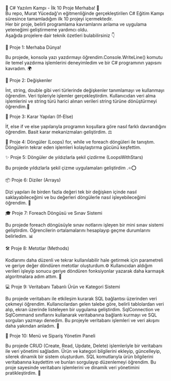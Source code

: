 🚀 C# Yazılım Kampı - İlk 10 Proje
Merhaba! 👋  
Bu repo, Murat Yücedağ'ın eğitmenliğinde gerçekleştirilen C# Eğitim Kampı süresince tamamladığım ilk 10 projeyi içermektedir.  
Her bir proje, belirli programlama kavramlarını anlama ve uygulama yeteneğimi geliştirmeme yardımcı oldu.  
Aşağıda projelere dair teknik özetleri bulabilirsiniz 👇

🌟 Proje 1: Merhaba Dünya!  

Bu projede, konsola yazı yazdırmayı öğrendim.Console.WriteLine() komutu ile temel yazdırma işlemlerini deneyimledim ve bir C# programının yapısını kavradım. 🌍

🧠 Proje 2: Değişkenler 

İnt, string, double gibi veri türlerinde değişkenler tanımlamayı ve kullanmayı öğrendim. Veri tipleriyle işlemler gerçekleştirdim.
Kullanıcıdan veri alma işlemlerini ve string türü harici alınan verileri string türüne dönüştürmeyi öğrendim.🔢

🧭 Proje 3: Karar Yapıları (If-Else) 

 İf, else if ve else yapılarıyla programın koşullara göre nasıl farklı davrandığını öğrendim. Basit karar mekanizmaları geliştirdim. ⚖️

🔁 Proje 4: Döngüler (Loops) 
 for, while ve foreach döngüleri ile tanıştım. Döngülerin tekrar eden işlemleri kolaylaştırma gücünü keşfettim.
 
 ✨ Proje 5: Döngüler de yıldızlarla şekil çizdirme (LoopsWithStars) 

Bu projede yıldızlarla şekil çizme uygulamaları geliştirdim .⭐⭕

📦 Proje 6: Diziler (Arrays) 

Dizi yapıları ile birden fazla değeri tek bir değişken içinde nasıl saklayabileceğimi ve bu değerleri döngülerle nasıl işleyebileceğimi öğrendim. 🧩

🎓 Proje 7: Foreach Döngüsü ve Sınav Sistemi  

Bu projede foreach döngüsüyle sınav notlarını işleyen bir mini sınav sistemi geliştirdim. Öğrencilerin ortalamalarını hesaplayıp geçme durumlarını belirledim. 📊

🛠️ Proje 8: Metotlar (Methods) 

Kodlarımı daha düzenli ve tekrar kullanılabilir hale getirmek için parametreli ve geriye değer döndüren metotlar oluşturdum.⚙️
Kullanıcıdan aldığım verileri işleyip sonucu geriye döndüren fonksiyonlar yazarak daha karmaşık algoritmalara adım attım. 🧮

💻 Proje 9: Veritabanı Tabanlı Ürün ve Kategori Sistemi  

Bu projede veritabanı ile etkileşim kurarak SQL bağlantısı üzerinden veri çekmeyi öğrendim. Kullanıcılardan gelen talebe göre, belirli tablolardan veri alıp, ekran üzerinde listeleyen bir uygulama geliştirdim.
SqlConnection ve SqlCommand sınıflarını kullanarak veritabanına bağlantı kurmayı ve SQL sorguları yazmayı denedim. Bu projeyle veritabanı işlemleri ve veri akışını daha yakından anladım. 🔌

🍔 Proje 10: Menü ve Sipariş Yönetim Paneli  

Bu projede CRUD (Create, Read, Update, Delete) işlemleriyle bir veritabanı ile veri yönetimi sağladım. Ürün ve kategori bilgilerini ekleyip, güncelleyip, silerek dinamik bir sistem oluşturdum.
SQL komutlarıyla ürün bilgilerini veritabanına kaydettim ve bunları sorgulayıp düzenlemeyi öğrendim. Bu proje sayesinde veritabanı işlemlerini ve dinamik veri yönetimini pratikleştirdim. 📑


